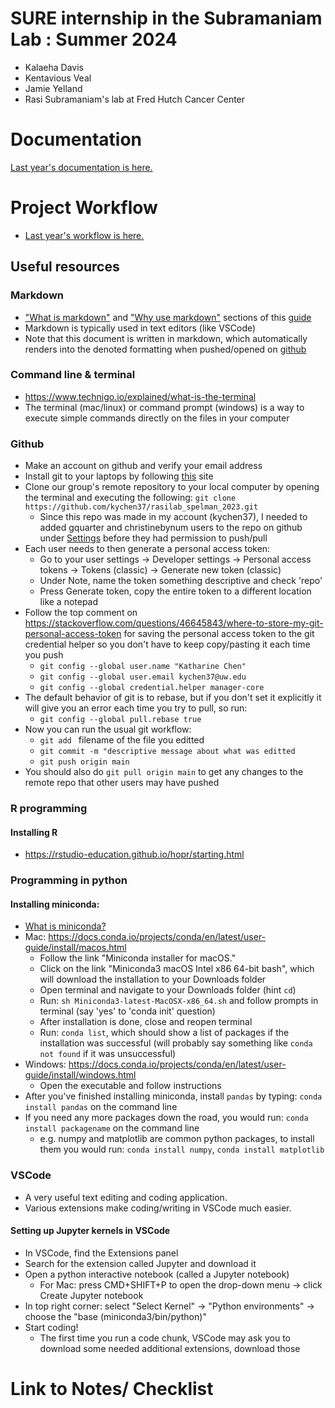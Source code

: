 # SURE internship in the Subramaniam Lab : Summer 2024
- Kalaeha Davis
- Kentavious Veal
- Jamie Yelland
- Rasi Subramaniam's lab at Fred Hutch Cancer Center

# Documentation
[Last year's documentation is here.](https://github.com/kychen37/rasilab_spelman_2023/blob/main/notes/gq_and_cb_methodology.md)

# Project Workflow
- [Last year's workflow is here.](https://github.com/kychen37/rasilab_spelman_2023/blob/main/project_workflow.md)

## Useful resources

### Markdown

- ["What is markdown"](https://www.markdownguide.org/getting-started/#what-is-markdown) and ["Why use markdown"](https://www.markdownguide.org/getting-started/#why-use-markdown) sections of this [guide](https://www.markdownguide.org/getting-started/)
- Markdown is typically used in text editors (like VSCode)
- Note that this document is written in markdown, which automatically renders into the denoted formatting when pushed/opened on [github](https://github.com/kychen37/rasilab_spelman_2023/blob/main/README.md)

### Command line & terminal

- https://www.technigo.io/explained/what-is-the-terminal
- The terminal (mac/linux) or command prompt (windows) is a way to execute simple commands directly on the files in your computer

### Github

- Make an account on github and verify your email address
- Install git to your laptops by following [this](https://www.atlassian.com/git/tutorials/install-git) site
- Clone our group's remote repository to your local computer by opening the terminal and executing the following: ```git clone https://github.com/kychen37/rasilab_spelman_2023.git```
  - Since this repo was made in my account (kychen37), I needed to added gquarter and christinebynum users to the repo on github under [Settings](https://github.com/kychen37/rasilab_spelman_2023/settings) before they had permission to push/pull
- Each user needs to then generate a personal access token:
  - Go to your user settings -> Developer settings -> Personal access tokens -> Tokens (classic) -> Generate new token (classic)
  - Under Note, name the token something descriptive and check 'repo'
  - Press Generate token, copy the entire token to a different location like a notepad
- Follow the top comment on https://stackoverflow.com/questions/46645843/where-to-store-my-git-personal-access-token for saving the personal access token to the git credential helper so you don't have to keep copy/pasting it each time you push
  - ```git config --global user.name "Katharine Chen"```
  - ```git config --global user.email kychen37@uw.edu```
  - ```git config --global credential.helper manager-core```
- The default behavior of git is to rebase, but if you don't set it explicitly it will give you an error each time you try to pull, so run:
  - ```git config --global pull.rebase true```
- Now you can run the usual git workflow:
  - ```git add ``` filename of the file you editted
  - ```git commit -m "descriptive message about what was editted```
  - ```git push origin main```
- You should also do ```git pull origin main``` to get any changes to the remote repo that other users may have pushed

### R programming

#### Installing R
- https://rstudio-education.github.io/hopr/starting.html

### Programming in python
#### Installing miniconda: 
- [What is miniconda?](https://docs.conda.io/en/latest/miniconda.html)
- Mac: https://docs.conda.io/projects/conda/en/latest/user-guide/install/macos.html
  - Follow the link "Miniconda installer for macOS."
  - Click on the link "Miniconda3 macOS Intel x86 64-bit bash", which will download the installation to your Downloads folder
  - Open terminal and navigate to your Downloads folder (hint ```cd```)
  - Run: ```sh Miniconda3-latest-MacOSX-x86_64.sh``` and follow prompts in terminal (say 'yes' to 'conda init' question)
  - After installation is done, close and reopen terminal
  - Run: ```conda list```, which should show a list of packages if the installation was successful (will probably say something like ```conda not found``` if it was unsuccessful)
- Windows: https://docs.conda.io/projects/conda/en/latest/user-guide/install/windows.html
  - Open the executable and follow instructions
- After you've finished installing miniconda, install ```pandas``` by typing: ```conda install pandas``` on the command line
- If you need any more packages down the road, you would run: ```conda install packagename``` on the command line
  - e.g. numpy and matplotlib are common python packages, to install them you would run: ```conda install numpy```, ```conda install matplotlib```

### VSCode
- A very useful text editing and coding application.
- Various extensions make coding/writing in VSCode much easier.

#### Setting up Jupyter kernels in VSCode
- In VSCode, find the Extensions panel
- Search for the extension called Jupyter and download it
- Open a python interactive notebook (called a Jupyter notebook)
  - For Mac: press CMD+SHIFT+P to open the drop-down menu -> click Create Jupyter notebook
- In top right corner: select "Select Kernel" -> "Python environments" -> choose the "base (miniconda3/bin/python)" 
- Start coding!
  - The first time you run a code chunk, VSCode may ask you to download some needed additional extensions, download those

# Link to Notes/ Checklist

